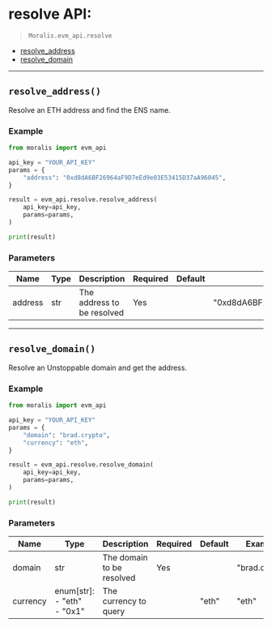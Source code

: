 # resolve API: 

> `Moralis.evm_api.resolve`

- [resolve_address](#resolve_address)
- [resolve_domain](#resolve_domain)


---
## `resolve_address()`
Resolve an ETH address and find the ENS name.


### Example
```python
from moralis import evm_api

api_key = "YOUR_API_KEY"
params = {
    "address": "0xd8dA6BF26964aF9D7eEd9e03E53415D37aA96045", 
}

result = evm_api.resolve.resolve_address(
    api_key=api_key,
    params=params,
)

print(result)

```

### Parameters

| Name | Type | Description | Required | Default | Example |
|------|------|-------------|----------|---------|---------|
| address | str | The address to be resolved | Yes |  | "0xd8dA6BF26964aF9D7eEd9e03E53415D37aA96045" |



---
## `resolve_domain()`
Resolve an Unstoppable domain and get the address.


### Example
```python
from moralis import evm_api

api_key = "YOUR_API_KEY"
params = {
    "domain": "brad.crypto", 
    "currency": "eth", 
}

result = evm_api.resolve.resolve_domain(
    api_key=api_key,
    params=params,
)

print(result)

```

### Parameters

| Name | Type | Description | Required | Default | Example |
|------|------|-------------|----------|---------|---------|
| domain | str | The domain to be resolved | Yes |  | "brad.crypto" |
| currency | enum[str]: <br/>- "eth"<br/>- "0x1" | The currency to query |  | "eth" | "eth" |






